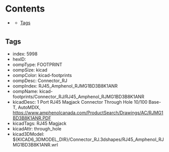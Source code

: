 



Contents
========

* [](#)
	* [Tags](#tags)

# 

## Tags

- index: 5998
- hexID: 
- oompType: FOOTPRINT
- oompSize: kicad
- oompColor: kicad-footprints
- oompDesc: Connector_RJ
- oompIndex: RJ45_Amphenol_RJMG1BD3B8K1ANR
- oompName: kicad-footprints/Connector_RJ/RJ45_Amphenol_RJMG1BD3B8K1ANR
- kicadDesc: 1 Port RJ45 Magjack Connector Through Hole 10/100 Base-T, AutoMDIX, https://www.amphenolcanada.com/ProductSearch/Drawings/AC/RJMG1BD3B8K1ANR.PDF
- kicadTags: RJ45 Magjack
- kicadAttr: through_hole
- kicad3DModel: ${KICAD6_3DMODEL_DIR}/Connector_RJ.3dshapes/RJ45_Amphenol_RJMG1BD3B8K1ANR.wrl
